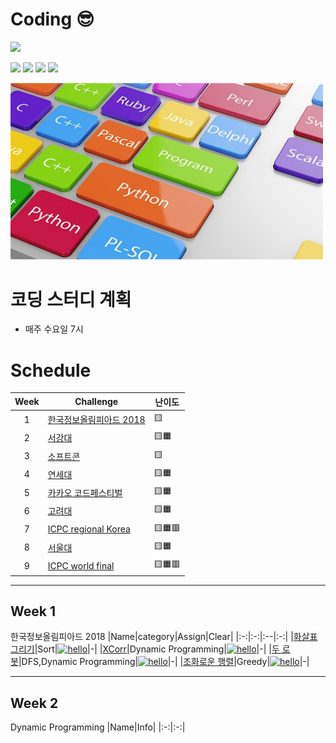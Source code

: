 # Coding 😎

<p>
<img src=https://img.shields.io/static/v1?label=Members&message=4&color=yellow&style=flat height=28px>
 </p>
 <p>
<img src=https://img.shields.io/static/v1?label=&message=Bumjin&color=blue&style=flat height=28px>
<img src=https://img.shields.io/static/v1?label=&message=Minjoon&color=blue&style=flat height=28px>
<img src=https://img.shields.io/static/v1?label=&message=JungIn&color=blue&style=flat height=28px>
<img src=https://img.shields.io/static/v1?label=&message=Yujin&color=blue&style=flat height=28px>
 </p>

<img src="docs/img1.png" width=500px>

# 코딩 스터디 계획
* 매주 수요일 7시

# Schedule

|Week|Challenge|난이도|
|:-:|---|---|
|1|[한국정보올림피아드 2018](https://www.acmicpc.net/category/427)|🟨
|2|[서강대](https://www.acmicpc.net/category/83)|🟨🟧
|3|[소프트콘](https://www.acmicpc.net/category/413)|🟨
|4|[연세대](https://www.acmicpc.net/category/334)|🟨🟧
|5|[카카오 코드페스티벌](https://www.acmicpc.net/category/428)|🟨🟧
|6|[고려대](https://www.acmicpc.net/category/341)|🟨🟧
|7|[ICPC regional Korea](https://www.acmicpc.net/category/211)|🟨🟧🟥
|8|[서울대](https://www.acmicpc.net/category/354)|🟨🟧
|9|[ICPC world final](https://www.acmicpc.net/category/4)|🟨🟧🟥

---

## Week 1
한국정보올림피아드 2018
|Name|category|Assign|Clear|
|:-:|:-:|:--|:-:|
|[화살표 그리기](https://github.com/fxnnxc/coding/tree/main/%ED%95%9C%EA%B5%AD%EC%A0%95%EB%B3%B4%EC%98%AC%EB%A6%BC%ED%94%BC%EC%95%84%EB%93%9C/2018/%ED%99%94%EC%82%B4%ED%91%9C%EA%B7%B8%EB%A6%AC%EA%B8%B0)|Sort|[![hello](https://img.shields.io/static/v1?label=&message=Jungin&color=blue&style=flat)](#a)|-|
|[XCorr](https://github.com/fxnnxc/coding/tree/main/%ED%95%9C%EA%B5%AD%EC%A0%95%EB%B3%B4%EC%98%AC%EB%A6%BC%ED%94%BC%EC%95%84%EB%93%9C/2018/XCorr)|Dynamic Programming|[![hello](https://img.shields.io/static/v1?label=&message=Yujin&color=blue&style=flat)](#a)|-|
|[두 로봇](https://github.com/fxnnxc/coding/tree/main/%ED%95%9C%EA%B5%AD%EC%A0%95%EB%B3%B4%EC%98%AC%EB%A6%BC%ED%94%BC%EC%95%84%EB%93%9C/2018/%EB%91%90_%EB%A1%9C%EB%B4%87)|DFS,Dynamic Programming|[![hello](https://img.shields.io/static/v1?label=&message=Minjoon&color=blue&style=flat)](#a)|-|
|[조화로운 행렬](https://github.com/fxnnxc/coding/tree/main/%ED%95%9C%EA%B5%AD%EC%A0%95%EB%B3%B4%EC%98%AC%EB%A6%BC%ED%94%BC%EC%95%84%EB%93%9C/2018/%EC%A1%B0%ED%99%94%EB%A1%9C%EC%9A%B4_%ED%96%89%EB%A0%AC)|Greedy|[![hello](https://img.shields.io/static/v1?label=&message=Bumjin&color=blue&style=flat)](#a)|-|


---

## Week 2

Dynamic Programming
|Name|Info|
|:-:|:-:|
